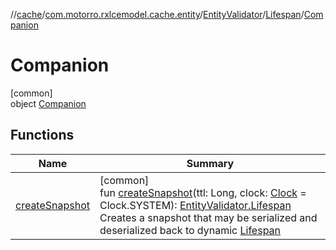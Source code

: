 //[cache](../../../../../index.md)/[com.motorro.rxlcemodel.cache.entity](../../../index.md)/[EntityValidator](../../index.md)/[Lifespan](../index.md)/[Companion](index.md)

# Companion

[common]\
object [Companion](index.md)

## Functions

| Name | Summary |
|---|---|
| [createSnapshot](create-snapshot.md) | [common]<br>fun [createSnapshot](create-snapshot.md)(ttl: Long, clock: [Clock](../../../../../../common/com.motorro.rxlcemodel.common/-clock/index.md) = Clock.SYSTEM): [EntityValidator.Lifespan](../index.md)<br>Creates a snapshot that may be serialized and deserialized back to dynamic [Lifespan](../index.md) |
